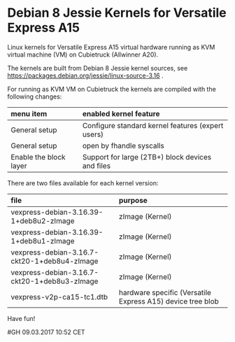 # Debian 8 Jessie Kernels for Versatile Express A15
Linux kernels for Versatile Express A15 virtual hardware running as KVM virtual machine (VM) on Cubietruck (Allwinner A20).

The kernels are built from Debian 8 Jessie kernel sources, see https://packages.debian.org/jessie/linux-source-3.16 .

For running as KVM VM on Cubietruck the kernels are compiled with the following changes:

| menu item              | enabled kernel feature                            |
| :--------------------- | :------------------------------------------------ |
| General setup          | Configure standard kernel features (expert users) |
| General setup          | open by fhandle syscalls                          |
| Enable the block layer | Support for large (2TB+) block devices and files  |

There are two files available for each kernel version:

| file                                         | purpose                                                    |
| :------------------------------------------- | :--------------------------------------------------------- |
| vexpress-debian-3.16.39-1+deb8u2-zImage      | zImage (Kernel)                                            |
| vexpress-debian-3.16.39-1+deb8u1-zImage      | zImage (Kernel)                                            |
| vexpress-debian-3.16.7-ckt20-1+deb8u4-zImage | zImage (Kernel)                                            |
| vexpress-debian-3.16.7-ckt20-1+deb8u3-zImage | zImage (Kernel)                                            |
| vexpress-v2p-ca15-tc1.dtb                    | hardware specific (Versatile Express A15) device tree blob |

Have fun!

&#35;GH 09.03.2017 10:52 CET
